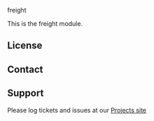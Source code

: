 freight

This is the freight module.

License
-------


Contact
-------


Support
-------

Please log tickets and issues at our [Projects site](http://projects.example.com)
